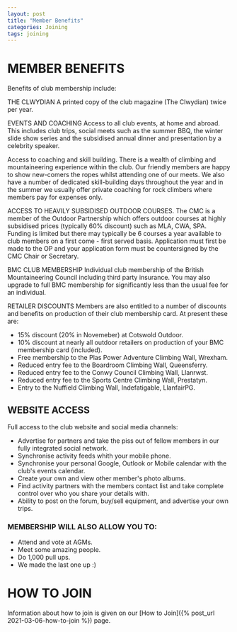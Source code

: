 ```yaml
---
layout: post
title: "Member Benefits"
categories: Joining
tags: joining
---
```


# MEMBER BENEFITS

Benefits of club membership include:

THE CLWYDIAN
A printed copy of the club magazine (The Clwydian) twice per year.

EVENTS AND COACHING
Access to all club events, at home and abroad. This includes club trips, social meets such as the summer BBQ, the winter slide show series and the subsidised annual dinner and presentation by a celebrity speaker.

Access to coaching and skill building. There is a wealth of climbing and mountaineering experience within the club. Our friendly members are happy to show new-comers the ropes whilst attending one of our meets. We also have a number of dedicated skill-building days throughout the year and in the summer we usually offer private coaching for rock climbers where members pay for expenses only.

ACCESS TO HEAVILY SUBSIDISED OUTDOOR COURSES.
The CMC is a member of the Outdoor Partnership which offers outdoor courses at highly subsidised prices (typically 60% discount) such as MLA, CWA, SPA. Funding is limited but there may typically be 6 courses a year available to club members on a first come - first served basis. Application must first be made to the OP and your application form must be countersigned by the CMC Chair or Secretary.

BMC CLUB MEMBERSHIP
Individual club membership of the British Mountaineering Council including third party insurance. You may also upgrade to full BMC membership for significantly less than the usual fee for an individual.

RETAILER DISCOUNTS
Members are also entitled to a number of discounts and benefits on production of their club membership card. At present these are:

 * 15% discount (20% in Novemeber) at Cotswold Outdoor.
 * 10% discount at nearly all outdoor retailers on production of your BMC membership card (included).
 * Free membership to the Plas Power Adventure Climbing Wall, Wrexham.
 * Reduced entry fee to the Boardroom Climbing Wall, Queensferry.
 * Reduced entry fee to the Conwy Council Climbing Wall, Llanrwst.
 * Reduced entry fee to the Sports Centre Climbing Wall, Prestatyn.
 * Entry to the Nuffield Climbing Wall, Indefatigable, LlanfairPG.


## WEBSITE ACCESS
Full access to the club website and social media channels:

* Advertise for partners and take the piss out of fellow members in our fully integrated social network.
 * Synchronise activity feeds whith your mobile phone.
 * Synchronise your personal Google, Outlook or Mobile calendar with the club's events calendar.
 * Create your own and view other member's photo albums.
 * Find activity partners with the members contact list and take complete control over who you share your details with.
 * Ability to post on the forum, buy/sell equipment, and advertise your own trips.

### MEMBERSHIP WILL ALSO ALLOW YOU TO:
 * Attend and vote at AGMs.
 * Meet some amazing people.
 * Do 1,000 pull ups.
 * We made the last one up :)

# HOW TO JOIN
Information about how to join is given on our [How to Join]({% post_url 2021-03-06-how-to-join %}) page.
